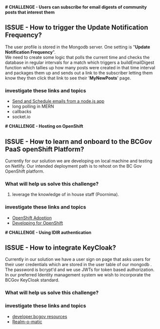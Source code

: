 **# CHALLENGE -  Users can subscribe for email digests of community posts that interest them**
## ISSUE -  How to trigger the Update Notification Frequency?

The user profile is stored in the Mongodb server. One setting is "**Update Notification Frequency**".  
We need to create some logic that polls the current time and checks the database in regular intervals for a match which triggers a buildEmailDigest function which tallies up how many posts were created in that time interval and packages them up and sends out a link to the subscriber letting them know
they then click that link to see their '**MyNewPosts**' page.

### investigate these links and topics
*  [Send and Schedule emails from a node.js app](https://blog.greenroots.info/send-and-schedule-e-mails-from-a-nodejs-app)
*  long polling in MERN
*  callbacks
*  socket.io 

**# CHALLENGE -  Hosting on OpenShift**
## ISSUE -  How to learn and onboard to the BCGov PaaS openShift Platform?

Currently for our solution we are developing on local machine and testing on Netlify. Our intended deployment path is to rehost on the BC Gov OpenShift platform.

### What will help us solve this challenge?
1. leverage the knowledge of in house staff (Poornima).

### investigate these links and topics

* [OpenShift Adoption](https://developer.gov.bc.ca/topic/featured/Service-Overview-for-BC-Government-Private-Cloud-as-a-ServiceOpenshift-4-Platform)
* [Developing for OpenShift](https://github.com/bcgov/CITZ-IMB-Capstone2020/blob/master/docs/Solution%20Readme.md#deploying-to-openshift)

**# CHALLENGE -  Using IDIR authentication**
## ISSUE -  How to integrate KeyCloak?

Currently in our solution we have a user sign on page that asks users for their user credentials which are stored in the user table of our mongodb . The password is bcrypt'd and we use JWTs for token based authorization. In our preferred Identity management system we wish to incorporate the BCGov KeyCloak standard.

### What will help us solve this challenge?

### investigate these links and topics
*  [developer.bcgov resources](https://developer.gov.bc.ca/Authentication-and-Authorization/Request-SSO-Client-Creation)
*  [Realm-o-matic](https://github.com/bcgov/realm-o-matic)